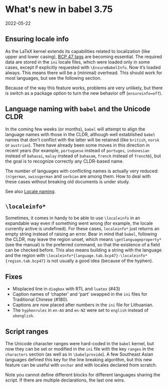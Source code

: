 # What's new in babel 3.75

2022-05-22

## Ensuring locale info

As the LaTeX kernel extends its capabilities related to localization
(like upper and lower casing), [BCP 47
tags](https://en.wikipedia.org/wiki/IETF_language_tag) are becoming
essential. The required data are stored in the `ini` locale files,
which were loaded only in some cases, except if explicitly
requested with `\EnsureBabelInfo`. Now it’s loaded always. This means
there will be a (minimal) overhead. This should work for most languages,
but see the following section.

Because of the way this feature works, problems are very unlikely, but
there is switch as a package option to turn the new behavior off
(`ensureinfo=off`).

## Language naming with `babel` and the Unicode CLDR

In the coming few weeks (or months), `babel` will attempt to align the
language names with those in the CLDR, although well established
`babel` names that don’t conflict with the latter will be retained
(like `british`, `norsk` or `austrian`). There have already been some
moves in this direction in recent years (for example, `portuguese`
instead of `portuges`, `indonesian` instead of `bahasai`, `malay`
instead of `bahasam`, `french` instead of `frenchb`), but the goal is
to recognize correctly any CLDR-based name.

The number of languages with conflicting names is actually very
reduced: `(n)german`, `swissgerman` and `serbian` are among them. How
to deal with these cases without breaking old documents is under study.

See also [Locale naming](https://latex3.github.io/babel/guides/locale-naming.html).

## `\localeinfo*`

Sometimes, it comes in handy to be able to use `\localeinfo` in an
expandable way even if something went wrong (for example, the locale
currently active is undefined). For these cases, `localeinfo*` just
returns an empty string instead of raising an error. Bear in mind that
`babel`, following the CLDR, may leave the region unset, which means
`\getlanguageproperty*` (see the manual) is the preferred command, so
that the existence of a field can be checked before. This also means
building a string with the language and the region with
`\localeinfo*{language.tab.bcp47}-\localeinfo*{region.tab.bcp47}` is
not usually a good idea (because of the hyphen).

## Fixes

* Misplaced line in `diagbox` with RTL and `luatex` (#43)
* Caption names of ‘chapter’ and ‘part’ swapped in the `ini` files for
  Traditional Chinese (#180).
* Captions are now placed after numbers in the `ini` file for Lithuanian.
* The `hyphenrules` in `en-AU` and `en-NZ` were set to `english`
  instead of `ukenglish`.

## Script ranges

The Unicode character ranges were hard-coded in the `babel` kernel, but
now they can be set or modified in the `ini` file with the key `ranges`
in the `characters` section (as well as in `\babelprovide`). A few
Southeast Asian languages defined this key for the line breaking
algorithm, but this new feature can be useful with `onchar` and with
locales declared from scratch.

Note you cannot define different blocks for different languages sharing
the script. If there are multiple declarations, the last one wins.




